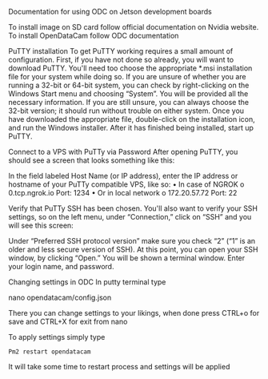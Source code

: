 Documentation for using ODC on Jetson development boards

To install image on SD card follow official documentation on Nvidia website.
To install OpenDataCam follow ODC documentation

PuTTY installation
To get PuTTY working requires a small amount of configuration. First, if you have not done so already, you will want to download PuTTY.
You'll need too choose the appropriate \*.msi installation file for your system while doing so. If you are unsure of whether you are running a 32-bit or 64-bit system, you can check by right-clicking on the Windows Start menu and choosing “System”. You will be provided all the necessary information. If you are still unsure, you can always choose the 32-bit version; it should run without trouble on either system.
Once you have downloaded the appropriate file, double-click on the installation icon, and run the Windows installer. After it has finished being installed, start up PuTTY.

Connect to a VPS with PuTTy via Password
After opening PuTTY, you should see a screen that looks something like this:

In the field labeled Host Name (or IP address), enter the IP address or hostname of your PuTTy compatible VPS, like so:
• In case of NGROK
o 0.tcp.ngrok.io Port: 1234
• Or in local network
o 172.20.57.72 Port: 22

Verify that PuTTy SSH has been chosen. You'll also want to verify your SSH settings, so on the left menu, under “Connection,” click on “SSH” and you will see this screen:

Under “Preferred SSH protocol version” make sure you check “2” (“1” is an older and less secure version of SSH).
At this point, you can open your SSH window, by clicking “Open.”
You will be shown a terminal window. Enter your login name, and password.

Changing settings in ODC
In putty terminal type

nano opendatacam/config.json

There you can change settings to your likings, when done press CTRL+o for save and CTRL+X for exit from nano

To apply settings simply type

    Pm2 restart opendatacam

It will take some time to restart process and settings will be applied
